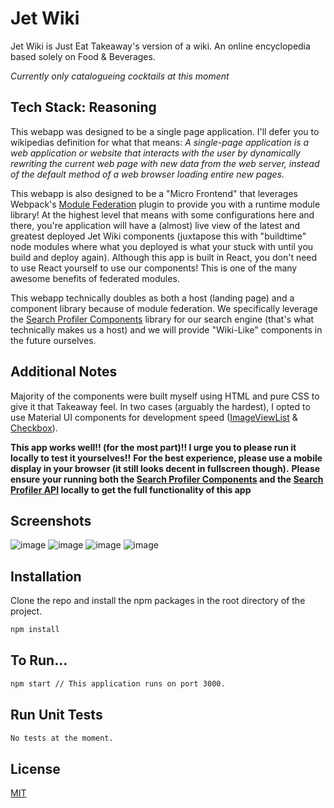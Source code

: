 # Jet Wiki

Jet Wiki is Just Eat Takeaway's version of a wiki. An online encyclopedia based solely on Food & Beverages.

*Currently only catalogueing cocktails at this moment*

## Tech Stack: Reasoning
This webapp was designed to be a single page application. I'll defer you to wikipedias definition for what that means:
*A single-page application is a web application or website that interacts with the user by dynamically rewriting the current web page with new data from the web server, instead of the default method of a web browser loading entire new pages.*

This webapp is also designed to be a "Micro Frontend" that leverages Webpack's [Module Federation](https://webpack.js.org/concepts/module-federation/) plugin to provide you with a runtime module library! At the highest level that means with some configurations here and there, you're application will have a (almost) live view of the latest and greatest deployed Jet Wiki components (juxtapose this with "buildtime" node modules where what you deployed is what your stuck with until you build and deploy again).
Although this app is built in React, you don't need to use React yourself to use our components! This is one of the many awesome benefits of federated modules.

This webapp technically doubles as both a host (landing page) and a component library because of module federation. We specifically leverage the [Search Profiler Components](https://github.com/ukaj808/search-profiler-components) library for our search engine (that's what technically makes us a host) and we will provide "Wiki-Like" components in the future ourselves.

## Additional Notes
Majority of the components were built myself using HTML and pure CSS to give it that Takeaway feel. In two cases (arguably the hardest), I opted to use Material UI components for development speed ([ImageViewList](https://mui.com/components/image-list/) & [Checkbox](https://mui.com/components/checkboxes/)).

**This app works well!! (for the most part)!! I urge you to please run it locally to test it yourselves!!**
**For the best experience, please use a mobile display in your browser (it still looks decent in fullscreen though).**
**Please ensure your running both the [Search Profiler Components](https://github.com/ukaj808/search-profiler-components) and the [Search Profiler API](https://github.com/ukaj808/search-profiler-components) locally to get the full functionality of this app**

## Screenshots
![image](https://user-images.githubusercontent.com/96708453/162379182-a17e4c4f-788d-41e5-bd00-dcaa9e167558.png)
![image](https://user-images.githubusercontent.com/96708453/162379455-7a9498cc-ba8c-4fc3-9d69-8476b274bb56.png)
![image](https://user-images.githubusercontent.com/96708453/162379618-e607f317-6eee-46f3-a92b-277f9183193d.png)
![image](https://user-images.githubusercontent.com/96708453/162381217-7cfd32bb-0515-4a7d-b069-7cf145ae4a68.png)


## Installation

Clone the repo and install the npm packages in the root directory of the project.

```bash
npm install
```

## To Run...
```bash
npm start // This application runs on port 3000.
```

## Run Unit Tests
```bash
No tests at the moment.
```

## License
[MIT](https://choosealicense.com/licenses/mit/)
